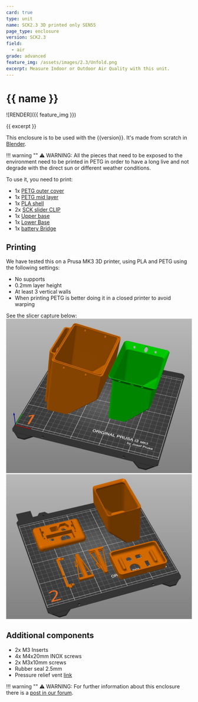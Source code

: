 ```yaml
---
card: true
type: unit
name: SCK2.3 3D printed only SEN55
page_type: enclosure
version: SCK2.3
field:
  - air
grade: advanced
feature_img: /assets/images/2.3/Unfold.png
excerpt: Measure Indoor or Outdoor Air Quality with this unit.
---
```


# {{ name }}

![RENDER]({{ feature_img }})

{{ excerpt }}

This enclosure is to be used with the {{version}}. It's made from scratch in [Blender]([url](https://www.blender.org/)).

!!! warning ""
	⚠️ WARNING: All the pieces that need to be exposed to the environment need to be printed in PETG in order to have a long live and not degrade with the direct sun or different weather conditions.

To use it, you need to print:

- 1x [PETG outer cover](components/outterLayer.stl)
- 1x [PETG mid layer](components/midLayer.stl)
- 1x [PLA shell](components/innerCover.stl)
- 2x [SCK slider CLIP](components/slide_guides.stl)
- 1x [Upper base](components/baseUP.stl)
- 1x [Lower Base](components/baseDW.stl)
- 1x [battery Bridge](components/batteryBridge.stl)

## Printing 

We have tested this on a Prusa MK3 3D printer, using PLA and PETG using the following settings:

- No supports
- 0.2mm layer height
- At least 3 vertical walls
- When printing PETG is better doing it in a closed printer to avoid warping
<!--- We recommend to avoid using gyroid as an infill-->

See the slicer capture below:
![**SLICER**](/assets/images/2.3/slicerOutercase_PETG.jpg) ![**SLICER**](/assets/images/2.3/slicerOutercase_PLA.jpg)

## Additional components

- 2x M3 Inserts
- 4x M4x20mm INOX screws
- 2x M3x10mm screws
- Rubber seal 2.5mm
- Pressure relief vent [link](https://es.rs-online.com/web/p/ventilacion-para-cajas/1749423)

!!! warning ""
	⚠️ WARNING: For further information about this enclosure there is a [post in our forum](https://forum.smartcitizen.me/t/fighting-against-water-part-ii-effective-waterproof-3d-printed-enclosures-that-do-the-job/2017/3).
